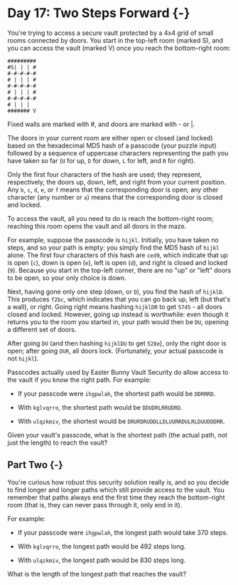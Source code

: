 # Day 17: Two Steps Forward {-}

You're trying to access a secure vault protected by a 4x4 grid of small rooms
connected by doors. You start in the top-left room (marked S), and you can
access the vault (marked V) once you reach the bottom-right room:

    #########
    #S| | | #
    #-#-#-#-#
    # | | | #
    #-#-#-#-#
    # | | | #
    #-#-#-#-#
    # | | |  
    ####### V
    
Fixed walls are marked with #, and doors are marked with - or |.

The doors in your current room are either open or closed (and locked) based on
the hexadecimal MD5 hash of a passcode (your puzzle input) followed by a
sequence of uppercase characters representing the path you have taken so far (`U`
for up, `D` for down, `L` for left, and `R` for right).

Only the first four characters of the hash are used; they represent,
respectively, the doors up, down, left, and right from your current position.
Any `b`, `c`, `d`, `e`, or `f` means that the corresponding door is open; any
other character (any number or `a`) means that the corresponding door is closed
and locked.

To access the vault, all you need to do is reach the bottom-right room; reaching
this room opens the vault and all doors in the maze.

For example, suppose the passcode is `hijkl`. Initially, you have taken no
steps, and so your path is empty: you simply find the MD5 hash of `hijkl`
alone. The first four characters of this hash are `ced9`, which indicate that up
is open (`c`), down is open (`e`), left is open (`d`), and right is closed and
locked (`9`). Because you start in the top-left corner, there are no "up" or
"left" doors to be open, so your only choice is down.

Next, having gone only one step (down, or `D`), you find the hash of
`hijklD`. This produces `f2bc`, which indicates that you can go back up, left
(but that's a wall), or right. Going right means hashing `hijklDR` to get
`5745` - all doors closed and locked. However, going up instead is worthwhile:
even though it returns you to the room you started in, your path would then be
`DU`, opening a different set of doors.

After going `DU` (and then hashing `hijklDU` to get `528e`), only the right door
is open; after going `DUR`, all doors lock. (Fortunately, your actual passcode
is not `hijkl`).

Passcodes actually used by Easter Bunny Vault Security do allow access to the
vault if you know the right path. For example:

+ If your passcode were `ihgpwlah`, the shortest path would be `DDRRRD`.

+ With `kglvqrro`, the shortest path would be `DDUDRLRRUDRD`.

+ With `ulqzkmiv`, the shortest would be `DRURDRUDDLLDLUURRDULRLDUUDDDRR`.

Given your vault's passcode, what is the shortest path (the actual path, not
just the length) to reach the vault?

## Part Two {-}

You're curious how robust this security solution really is, and so you decide to
find longer and longer paths which still provide access to the vault. You
remember that paths always end the first time they reach the bottom-right room
(that is, they can never pass through it, only end in it).

For example:

+ If your passcode were `ihgpwlah`, the longest path would take 370 steps.

+ With `kglvqrro`, the longest path would be 492 steps long.

+ With `ulqzkmiv`, the longest path would be 830 steps long.

What is the length of the longest path that reaches the vault?

